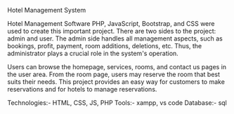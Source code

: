 Hotel Management System

Hotel Management Software PHP, JavaScript, Bootstrap, and CSS were used to create this important project. There are two sides to the project: admin and user. The admin side handles all management aspects, such as bookings, profit, payment, room additions, deletions, etc. Thus, the administrator plays a crucial role in the system's operation.

Users can browse the homepage, services, rooms, and contact us pages in the user area. From the room page, users may reserve the room that best suits their needs. This project provides an easy way for customers to make reservations and for hotels to manage reservations.

Technologies:- HTML, CSS, JS, PHP
Tools:- xampp, vs code
Database:- sql
